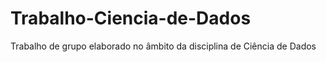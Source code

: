 # Trabalho-Ciencia-de-Dados
Trabalho de grupo elaborado no âmbito da disciplina de Ciência de Dados
